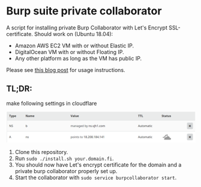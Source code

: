 # Burp suite private collaborator
A script for installing private Burp Collaborator with Let's Encrypt SSL-certificate.
Should work on (Ubuntu 18.04):
- Amazon AWS EC2 VM with or without Elastic IP.
- DigitalOcean VM with or without Floating IP.
- Any other platform as long as the VM has public IP.

Please see [this blog post](https://teamrot.fi/2019/05/23/self-hosted-burp-collaborator-with-custom-domain/) for usage instructions.

## TL;DR:

make following settings in cloudflare 

![cf](https://raw.githubusercontent.com/vijaykumar211/privatecollaborator/master/burpcollab.png)

1. Clone this repository.
2. Run `sudo ./install.sh your.domain.fi`.
3. You should now have Let's encrypt certificate for the domain and a private burp collaborator properly set up.
4. Start the collaborator with `sudo service burpcollaborator start`.
